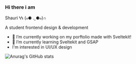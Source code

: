 ### Hi there i am 

 Shauri ϞϞ (๑⚈ ․̫ ⚈๑)∩

A student frontend design & development



- 🔭 I’m currently working on my porftolio made with Sveltekit!
- 🌱 I’m currently learning Sveltekit and GSAP
- I'm interested in UI/UX design

![Anurag's GitHub stats](https://github-readme-stats.vercel.app/api?username=SCNMC&show_icons=true&theme=radical)





<!-- [![Anurag's GitHub stats](https://github-readme-stats.vercel.app/api?username=SCNMC&show_icons=true&theme=tokyonight)](https://github.com/SCNMC/github-readme-stats) -->
